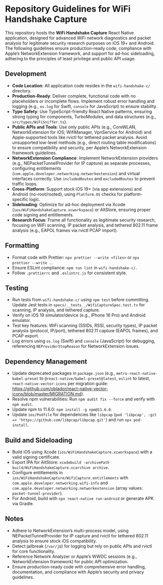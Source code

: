 # Repository Guidelines for WiFi Handshake Capture

This repository hosts the **WiFi Handshake Capture** React Native application, designed for advanced WiFi network diagnostics and packet analysis for legitimate security research purposes on iOS 19+ and Android. The following guidelines ensure production-ready code, compliance with Apple’s NetworkExtension framework, and support for ad-hoc sideloading, adhering to the principles of least privilege and public API usage.

## Development
- **Code Location**: All application code resides in the `wifi-handshake-c/` directory.
- **Production-Ready**: Deliver complete, functional code with no placeholders or incomplete flows. Implement robust error handling and logging (e.g., `os.log` for Swift, `console` for JavaScript) to ensure stability.
- **Type Safety**: Use TypeScript-friendly React Native patterns, ensuring strong typing for components, TurboModules, and data structures (e.g., `src/types/WiFiSniffer.ts`).
- **Public APIs and Tools**: Use only public APIs (e.g., CoreWLAN, NetworkExtension for iOS; WifiManager, VpnService for Android) and Apple-supported tools like rvictl for tethered packet analysis. Avoid unsupported low-level methods (e.g., direct routing table modifications) to ensure compatibility and security, per Apple’s NetworkExtension framework guidelines.
- **NetworkExtension Compliance**: Implement NetworkExtension providers (e.g., NEPacketTunnelProvider for IP capture) as separate processes, configuring entitlements (`com.apple.developer.networking.networkextension`) and virtual interfaces correctly. Use `includedRoutes` and `excludedRoutes` to prevent traffic loops.
- **Cross-Platform**: Support stock iOS 19+ (via app extensions) and Android (no-root/rooted), using `Platform.OS` checks for platform-specific logic.
- **Sideloading**: Optimize for ad-hoc deployment via Xcode (`ios/WiFiHandshakeCapture.xcworkspace`) or AltStore, ensuring proper code signing and entitlements.
- **Research Focus**: Frame all functionality as legitimate security research, focusing on WiFi scanning, IP packet analysis, and tethered 802.11 frame analysis (e.g., EAPOL frames via rvictl PCAP import).

## Formatting
- Format code with Prettier: `npx prettier --write <files>` or `npx prettier --write .`.
- Ensure ESLint compliance: `npm run lint` in `wifi-handshake-c/`.
- Follow `.prettierrc` and `.eslintrc.js` for consistent style.

## Testing
- Run tests from `wifi-handshake-c/` using `npm test` before committing. Update Jest tests in `specs/__tests__/WifiCaptureSpec.test.ts` for scanning, IP analysis, and tethered capture.
- Verify on iOS 19 simulator/device (e.g., iPhone 16 Pro) and Android emulator.
- Test key features: WiFi scanning (SSIDs, RSSI, security types), IP packet analysis (protocol, IP/port), tethered 802.11 capture (EAPOL frames), and PCAP export.
- Log errors using `os.log` (Swift) and `console` (JavaScript) for debugging, referencing `NEProviderStopReason` for NetworkExtension issues.

## Dependency Management
- Update deprecated packages in `package.json` (e.g., `metro-react-native-babel-preset` to `@react-native/babel-preset@latest`, `eslint` to latest, `react-native-vector-icons` per migration guide: https://github.com/oblador/react-native-vector-icons/blob/master/MIGRATION.md).
- Resolve npm vulnerabilities: Run `npm audit fix --force` and verify with `npm audit`.
- Update npm to 11.6.0: `npm install -g npm@11.6.0`.
- Update `ios/Podfile` for dependencies like `libpcap` (`pod 'libpcap', :git => 'https://github.com/libpcap/libpcap.git'`) and run `npx pod-install`.

## Build and Sideloading
- Build iOS using Xcode (`ios/WiFiHandshakeCapture.xcworkspace`) with a valid signing certificate.
- Export IPA for AltStore: `xcodebuild -archivePath build/WiFiHandshakeCapture.xcarchive archive`.
- Configure entitlements in `ios/WiFiHandshakeCapture/WifiCapture.entitlements` with `com.apple.developer.networking.wifi-info` and `com.apple.developer.networking.networkextension` (array values: `packet-tunnel-provider`).
- For Android, build with `npx react-native run-android` or generate APK via Gradle.

## Notes
- Adhere to NetworkExtension’s multi-process model, using NEPacketTunnelProvider for IP capture and rvictl for tethered 802.11 analysis to ensure stock iOS compatibility.
- Detect jailbreak (`/var/jb`) for logging but rely on public APIs and rvictl for core functionality.
- Reference Network Analyzer or Apple’s WWDC sessions (e.g., NetworkExtension framework) for public API optimization.
- Ensure production-ready code with comprehensive error handling, documentation, and compliance with Apple’s security and privacy guidelines.
